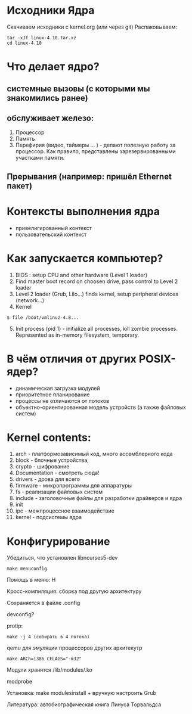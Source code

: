 # Исходники Ядра
Скачиваем исходники с kernel.org (или через git)
Распаковываем:
```
tar -xJf linux-4.10.tar.xz
cd linux-4.10
```
# Что делает ядро?
## системные вызовы (с которыми мы знакомились ранее)
## обслуживает железо:
1. Процессор
2. Память
3. Перефирия (видео, таймеры ... ) - делают полезную работу за процессор. Как правило, представлены зарезервированными участками памяти.
## Прерывания (например: пришёл Ethernet пакет) 


# Контексты выполнения ядра
* привелигированный контекст
* пользовательский контекст

# Как запускается компьютер? 
1. BIOS : setup CPU and other hardware (Level 1 loader)
2. Find master boot record on choosen drive, pass control to Level 2 loader
3. Level 2 loader (Grub, Lilo...) finds kernel, setup peripheral devices (network...)
4. Kernel 
```
$ file /boot/vmlinuz-4.8...
```
5. Init process (pid 1) - initialize all processes, kill zombie processes. Represented as in-memory filesystem, temporary.

# В чём отличия от других POSIX-ядер?
* динамическая загрузка модулей
* приоритетное планирование
* процессы не отличаются от потоков
* объектно-ориентированная модель устройств (а также файловых систем)

# Kernel contents:
1. arch - платформозависимый код, много ассемблерного кода
2. block - блочные устройства,  
3. crypto - шифрование
4. Documentation - смотреть сюда!
5. drivers - дрова для всего 
6. firmware - микропрограммы для аппаратуры
7. fs - реализации файловых систем
8. include - заголовочные файлы для разработки драйверов и ядра
9. init 
10. ipc - межпроцессное взаимодействие
11. kernel - подсистемы ядра


# Конфигурирование
Убедиться, что установлен libncurses5-dev
```
make menuconfig 
```
Помощь в меню: H

Кросс-компиляция: сборка под другую архитектуру

Сохраняется в файле .config

devconfig?

protip: 
```
make -j 4 (собирать в 4 потока)
```

qemu для эмуляции процессоров других архитекутр


```
make ARCh=i386 CFLAGS="-m32"
```

Модули хранятся /lib/modules/.ko

modprobe

Установка: make modulesinstall  + вручную настроить Grub

Литература: автобиографическая книга Линуса Торвальдса
